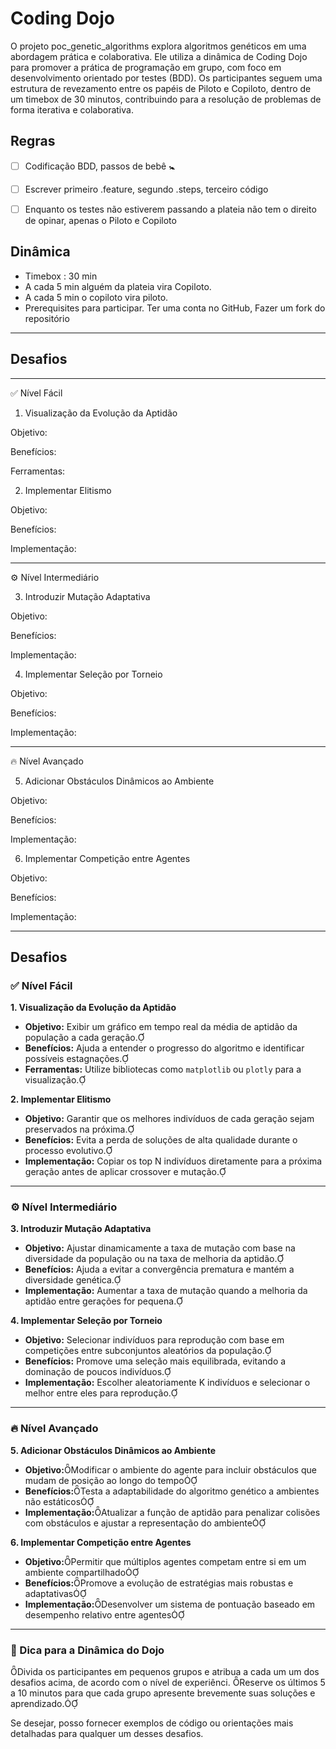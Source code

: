 # Coding Dojo

O projeto poc_genetic_algorithms explora algoritmos genéticos em uma abordagem prática e colaborativa. Ele utiliza a dinâmica de Coding Dojo para promover a prática de programação em grupo, com foco em desenvolvimento orientado por testes (BDD). Os participantes seguem uma estrutura de revezamento entre os papéis de Piloto e Copiloto, dentro de um timebox de 30 minutos, contribuindo para a resolução de problemas de forma iterativa e colaborativa.


## Regras

- [ ] Codificação BDD, passos de bebê 🚼 
- [ ] Escrever primeiro .feature, segundo .steps, terceiro código
- [ ] Enquanto os testes não estiverem passando a plateia não tem o direito de opinar, apenas o Piloto e Copiloto


## Dinâmica 

- Timebox : 30 min
- A cada 5 min alguém da plateia vira Copiloto.
- A cada 5 min o copiloto vira piloto.
- Prerequisites para participar. Ter uma conta no GitHub, Fazer um fork do repositório

---

## Desafios

---

✅ Nível Fácil

1. Visualização da Evolução da Aptidão

Objetivo:  

Benefícios:  

Ferramentas:  


2. Implementar Elitismo

Objetivo:  

Benefícios:  

Implementação:  



---

⚙️ Nível Intermediário

3. Introduzir Mutação Adaptativa

Objetivo:  

Benefícios:  

Implementação:  


4. Implementar Seleção por Torneio

Objetivo:  

Benefícios:  

Implementação:  



---

🔥 Nível Avançado

5. Adicionar Obstáculos Dinâmicos ao Ambiente

Objetivo:  

Benefícios:  

Implementação:  


6. Implementar Competição entre Agentes

Objetivo:  

Benefícios:  

Implementação:  



---

## Desafios

### ✅ Nível Fácil

**1. Visualização da Evolução da Aptidão**
- **Objetivo:** Exibir um gráfico em tempo real da média de aptidão da população a cada geração.
- **Benefícios:** Ajuda a entender o progresso do algoritmo e identificar possíveis estagnações.
- **Ferramentas:** Utilize bibliotecas como `matplotlib` ou `plotly` para a visualização.

**2. Implementar Elitismo**
- **Objetivo:** Garantir que os melhores indivíduos de cada geração sejam preservados na próxima.
- **Benefícios:** Evita a perda de soluções de alta qualidade durante o processo evolutivo.
- **Implementação:** Copiar os top N indivíduos diretamente para a próxima geração antes de aplicar crossover e mutação.

---

### ⚙️ Nível Intermediário

**3. Introduzir Mutação Adaptativa**
- **Objetivo:** Ajustar dinamicamente a taxa de mutação com base na diversidade da população ou na taxa de melhoria da aptidão.
- **Benefícios:** Ajuda a evitar a convergência prematura e mantém a diversidade genética.
- **Implementação:** Aumentar a taxa de mutação quando a melhoria da aptidão entre gerações for pequena.

**4. Implementar Seleção por Torneio**
- **Objetivo:** Selecionar indivíduos para reprodução com base em competições entre subconjuntos aleatórios da população.
- **Benefícios:** Promove uma seleção mais equilibrada, evitando a dominação de poucos indivíduos.
- **Implementação:** Escolher aleatoriamente K indivíduos e selecionar o melhor entre eles para reprodução.

---

### 🔥 Nível Avançado

**5. Adicionar Obstáculos Dinâmicos ao Ambiente**
- **Objetivo:**Modificar o ambiente do agente para incluir obstáculos que mudam de posição ao longo do tempo
- **Benefícios:**Testa a adaptabilidade do algoritmo genético a ambientes não estáticos
- **Implementação:**Atualizar a função de aptidão para penalizar colisões com obstáculos e ajustar a representação do ambiente

**6. Implementar Competição entre Agentes**
- **Objetivo:**Permitir que múltiplos agentes competam entre si em um ambiente compartilhado
- **Benefícios:**Promove a evolução de estratégias mais robustas e adaptativas
- **Implementação:**Desenvolver um sistema de pontuação baseado em desempenho relativo entre agentes

---

### 🧩 Dica para a Dinâmica do Dojo
Divida os participantes em pequenos grupos e atribua a cada um um dos desafios acima, de acordo com o nível de experiênci. Reserve os últimos 5 a 10 minutos para que cada grupo apresente brevemente suas soluções e aprendizado.

Se desejar, posso fornecer exemplos de código ou orientações mais detalhadas para qualquer um desses desafios. 
